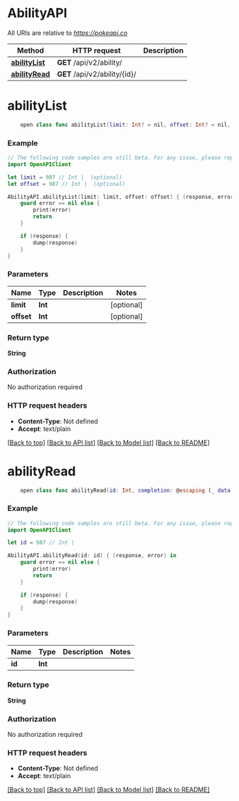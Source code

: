 # AbilityAPI

All URIs are relative to *https://pokeapi.co*

Method | HTTP request | Description
------------- | ------------- | -------------
[**abilityList**](AbilityAPI.md#abilitylist) | **GET** /api/v2/ability/ | 
[**abilityRead**](AbilityAPI.md#abilityread) | **GET** /api/v2/ability/{id}/ | 


# **abilityList**
```swift
    open class func abilityList(limit: Int? = nil, offset: Int? = nil, completion: @escaping (_ data: String?, _ error: Error?) -> Void)
```



### Example
```swift
// The following code samples are still beta. For any issue, please report via http://github.com/OpenAPITools/openapi-generator/issues/new
import OpenAPIClient

let limit = 987 // Int |  (optional)
let offset = 987 // Int |  (optional)

AbilityAPI.abilityList(limit: limit, offset: offset) { (response, error) in
    guard error == nil else {
        print(error)
        return
    }

    if (response) {
        dump(response)
    }
}
```

### Parameters

Name | Type | Description  | Notes
------------- | ------------- | ------------- | -------------
 **limit** | **Int** |  | [optional] 
 **offset** | **Int** |  | [optional] 

### Return type

**String**

### Authorization

No authorization required

### HTTP request headers

 - **Content-Type**: Not defined
 - **Accept**: text/plain

[[Back to top]](#) [[Back to API list]](../README.md#documentation-for-api-endpoints) [[Back to Model list]](../README.md#documentation-for-models) [[Back to README]](../README.md)

# **abilityRead**
```swift
    open class func abilityRead(id: Int, completion: @escaping (_ data: String?, _ error: Error?) -> Void)
```



### Example
```swift
// The following code samples are still beta. For any issue, please report via http://github.com/OpenAPITools/openapi-generator/issues/new
import OpenAPIClient

let id = 987 // Int | 

AbilityAPI.abilityRead(id: id) { (response, error) in
    guard error == nil else {
        print(error)
        return
    }

    if (response) {
        dump(response)
    }
}
```

### Parameters

Name | Type | Description  | Notes
------------- | ------------- | ------------- | -------------
 **id** | **Int** |  | 

### Return type

**String**

### Authorization

No authorization required

### HTTP request headers

 - **Content-Type**: Not defined
 - **Accept**: text/plain

[[Back to top]](#) [[Back to API list]](../README.md#documentation-for-api-endpoints) [[Back to Model list]](../README.md#documentation-for-models) [[Back to README]](../README.md)

